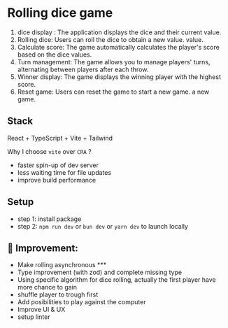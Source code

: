 # Rolling dice game

1. dice display : The application displays the dice and their current value.
2. Rolling dice: Users can roll the dice to obtain a new value.
value.
3. Calculate score: The game automatically calculates the player's score based on the
dice values.
4. Turn management: The game allows you to manage players' turns, alternating between
players after each throw.
5. Winner display: The game displays the winning player with the highest score.
6. Reset game: Users can reset the game to start a new game.
a new game.

## Stack
React + TypeScript + Vite + Tailwind 

Why I choose ``vite`` over ``CRA`` ?
- faster spin-up of dev server
- less waiting time for file updates
- improve build performance

## Setup

- step 1: install package
- step 2: ```npm run dev``` or ```bun dev``` or ```yarn dev``` to launch locally


## 📑 Improvement:

- Make rolling asynchronous ***
- Type improvement (with zod) and complete missing type
- Using specific algorithm for dice rolling, actually the first player have more chance to gain
- shuffle player to trough first
- Add posibilities to play against the computer
- Improve UI & UX
- setup linter